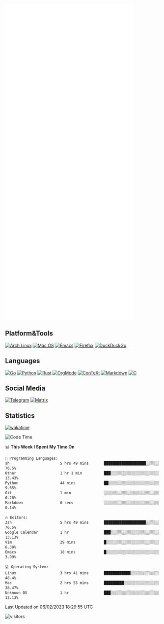 ![Metrics](https://github.com/SteamedFish/SteamedFish/blob/master/github-metrics.svg)

## Platform&Tools

[![Arch Linux](https://img.shields.io/badge/ArchLinux-1793D1?logo=arch-linux&logoColor=fff&style=flat-square)](https://archlinux.org/)
[![Mac OS](https://img.shields.io/badge/MacOS-000000?style=flat-square&logo=macos&logoColor=F0F0F0)](https://www.apple.com/macos/)
[![Emacs](https://img.shields.io/badge/Emacs-%237F5AB6.svg?&style=flat-square&logo=gnu-emacs&logoColor=white)](https://www.gnu.org/software/emacs/)
[![Firefox](https://img.shields.io/badge/Firefox-FF7139?style=flat-square&logo=Firefox-Browser&logoColor=white)](https://firefox.com/)
[![DuckDuckGo](https://img.shields.io/badge/DuckDuckGo-DE5833?style=flat-square&logo=DuckDuckGo&logoColor=white)](https://duckduckgo.com/)

## Languages

[![Go](https://img.shields.io/badge/Golang-%2300ADD8.svg?style=flat-square&logo=go&logoColor=white)](https://golang.org/)
[![Python](https://img.shields.io/badge/Python-3670A0?style=flat-square&logo=python&logoColor=ffdd54)](https://www.python.org/)
[![Rust](https://img.shields.io/badge/Rust-%23000000.svg?style=flat-square&logo=rust&logoColor=white)](https://www.rust-lang.org/)
[![OrgMode](https://img.shields.io/badge/OrgMode-%23000000.svg?style=flat-square&logo=org&logoColor=white)](https://orgmode.org/)
[![ConTeXt](https://img.shields.io/badge/ConTeXt-%23008080.svg?style=flat-square&logo=latex&logoColor=white)](https://contextgarden.net/)
[![Markdown](https://img.shields.io/badge/MarkDown-%23000000.svg?style=flat-square&logo=markdown&logoColor=white)](https://daringfireball.net/projects/markdown/)
[![C](https://img.shields.io/badge/C-%2300599C.svg?style=flat-square&logo=c&logoColor=white)](https://www.iso.org/standard/74528.html)

## Social Media
[![Telegram](https://img.shields.io/badge/SteamedFish-2CA5E0?style=social&logo=telegram&logoColor=white)](https://t.me/SteamedFish)
[![Matrix](https://img.shields.io/badge/SteamedFish-2CA5E0?style=social&logo=matrix&logoColor=black)](https://matrix.to/#/@i:steamedfish.org)

## Statistics
[![wakatime](https://wakatime.com/badge/user/168280d6-fcf2-4b4f-ad3a-dc4612f35b38.svg)](https://wakatime.com/@168280d6-fcf2-4b4f-ad3a-dc4612f35b38)

<!--START_SECTION:waka-->
![Code Time](http://img.shields.io/badge/Code%20Time-2%2C273%20hrs%2044%20mins-blue)

📊 **This Week I Spent My Time On** 

```text
💬 Programming Languages: 
sh                       5 hrs 49 mins       ███████████████████░░░░░░   76.5% 
Other                    1 hr 1 min          ███░░░░░░░░░░░░░░░░░░░░░░   13.43% 
Python                   44 mins             ██░░░░░░░░░░░░░░░░░░░░░░░   9.65% 
Git                      1 min               ░░░░░░░░░░░░░░░░░░░░░░░░░   0.28% 
Markdown                 0 secs              ░░░░░░░░░░░░░░░░░░░░░░░░░   0.14%

🔥 Editors: 
Zsh                      5 hrs 49 mins       ███████████████████░░░░░░   76.5% 
Google Calendar          1 hr                ███░░░░░░░░░░░░░░░░░░░░░░   13.13% 
Vim                      29 mins             █░░░░░░░░░░░░░░░░░░░░░░░░   6.38% 
Emacs                    18 mins             █░░░░░░░░░░░░░░░░░░░░░░░░   3.99%

💻 Operating System: 
Linux                    3 hrs 41 mins       ████████████░░░░░░░░░░░░░   48.4% 
Mac                      2 hrs 55 mins       █████████░░░░░░░░░░░░░░░░   38.47% 
Unknown OS               1 hr                ███░░░░░░░░░░░░░░░░░░░░░░   13.13%

```


 Last Updated on 06/02/2023 18:29:55 UTC
<!--END_SECTION:waka-->

![visitors](https://visitor-badge.laobi.icu/badge?page_id=SteamedFish.SteamedFish)
